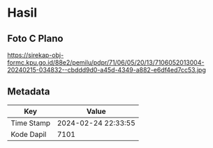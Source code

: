 # Hasil

## Foto C Plano

https://sirekap-obj-formc.kpu.go.id/88e2/pemilu/pdpr/71/06/05/20/13/7106052013004-20240215-034832--cbddd9d0-a45d-4349-a882-e6df4ed7cc53.jpg


## Metadata

| Key        | Value               |
| ---------- | ------------------- |
| Time Stamp | 2024-02-24 22:33:55 |
| Kode Dapil | 7101                |



